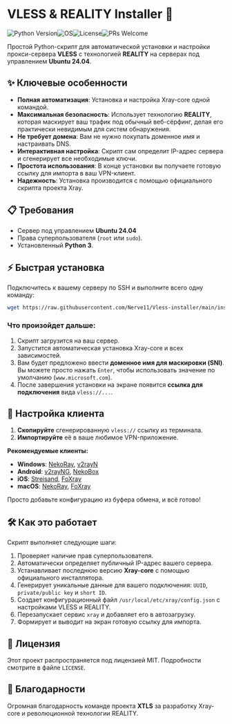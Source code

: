 # VLESS & REALITY Installer 🚀

![Python Version](https://img.shields.io/badge/python-3.10+-blue.svg)![OS](https://img.shields.io/badge/OS-Ubuntu%2024.04-orange.svg)![License](https://img.shields.io/badge/License-MIT-green.svg)![PRs Welcome](https://img.shields.io/badge/PRs-welcome-brightgreen.svg)

Простой Python-скрипт для автоматической установки и настройки прокси-сервера **VLESS** с технологией **REALITY** на серверах под управлением **Ubuntu 24.04**.


## ✨ Ключевые особенности

- **Полная автоматизация**: Установка и настройка Xray-core одной командой.
- **Максимальная безопасность**: Использует технологию **REALITY**, которая маскирует ваш трафик под обычный веб-сёрфинг, делая его практически невидимым для систем обнаружения.
- **Не требует домена**: Вам не нужно покупать доменное имя и настраивать DNS.
- **Интерактивная настройка**: Скрипт сам определит IP-адрес сервера и сгенерирует все необходимые ключи.
- **Простота использования**: В конце установки вы получаете готовую ссылку для импорта в ваш VPN-клиент.
- **Надежность**: Установка производится с помощью официального скрипта проекта Xray.

## 📋 Требования

- Сервер под управлением **Ubuntu 24.04** 
- Права суперпользователя (`root` или `sudo`).
- Установленный **Python 3**.

## ⚡️ Быстрая установка

Подключитесь к вашему серверу по SSH и выполните всего одну команду:

```bash
wget https://raw.githubusercontent.com/Nerve11/Vless-installer/main/install_vless.py && sudo python3 install_vless.py
```

### Что произойдет дальше:

1.  Скрипт загрузится на ваш сервер.
2.  Запустится автоматическая установка Xray-core и всех зависимостей.
3.  Вам будет предложено ввести **доменное имя для маскировки (SNI)**. Вы можете просто нажать `Enter`, чтобы использовать значение по умолчанию (`www.microsoft.com`).
4.  После завершения установки на экране появится **ссылка для подключения** вида `vless://...`.

## 📱 Настройка клиента

1.  **Скопируйте** сгенерированную `vless://` ссылку из терминала.
2.  **Импортируйте** её в ваше любимое VPN-приложение.

**Рекомендуемые клиенты:**
- **Windows**: [NekoRay](https://github.com/MatsuriDayo/nekoray/releases), [v2rayN](https://github.com/2dust/v2rayN/releases)
- **Android**: [v2rayNG](https://github.com/2dust/v2rayNG/releases), [NekoBox](https://github.com/MatsuriDayo/NekoBoxForAndroid/releases)
- **iOS**: [Streisand](https://apps.apple.com/us/app/streisand/id6450534064), [FoXray](https://apps.apple.com/us/app/foxray/id6448898396)
- **macOS**: [NekoRay](https://github.com/MatsuriDayo/nekoray/releases), [FoXray](https://github.com/Fox2Code/FoXray/releases)

Просто добавьте конфигурацию из буфера обмена, и всё готово!

## 🛠️ Как это работает

Скрипт выполняет следующие шаги:
1.  Проверяет наличие прав суперпользователя.
2.  Автоматически определяет публичный IP-адрес вашего сервера.
3.  Устанавливает последнюю версию **Xray-core** с помощью официального инсталлятора.
4.  Генерирует уникальные данные для вашего подключения: `UUID`, `private/public key` и `short ID`.
5.  Создает конфигурационный файл `/usr/local/etc/xray/config.json` с настройками VLESS и REALITY.
6.  Перезапускает сервис `xray` и добавляет его в автозагрузку.
7.  Формирует и выводит на экран готовую ссылку для импорта.

## 📜 Лицензия

Этот проект распространяется под лицензией MIT. Подробности смотрите в файле `LICENSE`.

## 🙏 Благодарности
Огромная благодарность команде проекта **XTLS** за разработку Xray-core и революционной технологии REALITY.
